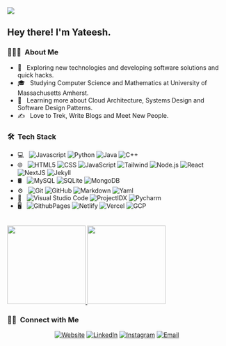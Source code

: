 <img src="https://media.licdn.com/dms/image/v2/D5616AQH-8Z_h1boTSQ/profile-displaybackgroundimage-shrink_350_1400/profile-displaybackgroundimage-shrink_350_1400/0/1697559417452?e=1730332800&v=beta&t=zElwNKTbtlpNrfCUGqtEcZa_lXIOFJBhkp2_5eBYaWY">

<h2> Hey there! I'm Yateesh.</h2>

<h3> 👨🏻‍💻 &nbsp;About Me </h3>

- 🤔 &nbsp; Exploring new technologies and developing software solutions and quick hacks.
- 🎓 &nbsp; Studying Computer Science and Mathematics at University of Massachusetts Amherst.
- 🌱 &nbsp; Learning more about Cloud Architecture, Systems Design and Software Design Patterns.
- ✍️ &nbsp; Love to Trek, Write Blogs and Meet New People.

<h3> 🛠 &nbsp;Tech Stack</h3>

- 💻 &nbsp;
  ![Javascript](https://img.shields.io/badge/-Javascript-333333?style=flat&logo=javascript&logoColor=#F7DF1E)
  ![Python](https://img.shields.io/badge/-Python-333333?style=flat&logo=Python&logoColor=#3776AB)
  ![Java](https://img.shields.io/badge/-Java-333333?style=flat&logo=Oracle&logoColor=F80000)
  ![C++](https://img.shields.io/badge/-C++-333333?style=flat&logo=cplusplus&logoColor=00599C)
- 🌐 &nbsp;
  ![HTML5](https://img.shields.io/badge/-HTML5-333333?style=flat&logo=HTML5)
  ![CSS](https://img.shields.io/badge/-CSS-333333?style=flat&logo=CSS3&logoColor=1572B6)
  ![JavaScript](https://img.shields.io/badge/-JavaScript-333333?style=flat&logo=javascript)
  ![Tailwind](https://img.shields.io/badge/-Tailwind-333333?style=flat&logo=tailwindcss&logoColor=#06B6D4)
  ![Node.js](https://img.shields.io/badge/-Node.js-333333?style=flat&logo=node.js)
  ![React](https://img.shields.io/badge/-React-333333?style=flat&logo=react)
  ![NextJS](https://img.shields.io/badge/-NextJS-333333?style=flat&logo=nextdotjs&logoColor=#000000)
  ![Jekyll](https://img.shields.io/badge/-Jekyll-333333?style=flat&logo=jekyll&logoColor=CC0000)
- 🛢 &nbsp;
  ![MySQL](https://img.shields.io/badge/-MySQL-333333?style=flat&logo=mysql)
  ![SQLite](https://img.shields.io/badge/-SQLite-333333?style=flat&logo=sqlite&logoColor=003B57)
  ![MongoDB](https://img.shields.io/badge/-MongoDB-333333?style=flat&logo=mongodb)
- ⚙️ &nbsp;
  ![Git](https://img.shields.io/badge/-Git-333333?style=flat&logo=git)
  ![GitHub](https://img.shields.io/badge/-GitHub-333333?style=flat&logo=github)
  ![Markdown](https://img.shields.io/badge/-Markdown-333333?style=flat&logo=markdown)
  ![Yaml](https://img.shields.io/badge/-yaml-333333?style=flat&logo=yaml&logoColor=CB171E)
- 🔧 &nbsp;
  ![Visual Studio Code](https://img.shields.io/badge/-Visual%20Studio%20Code-333333?style=flat&logo=visual-studio-code&logoColor=007ACC)
  ![ProjectIDX](https://img.shields.io/badge/-ProjectIDX-333333?style=flat&logo=projectidx)
  ![Pycharm](https://img.shields.io/badge/-PyCharm-333333?style=flat&logo=pycharm&logoColor=000000)
- 🖥 &nbsp;
  ![GithubPages](https://img.shields.io/badge/-Github%20Pages-333333?style=flat&logo=githubpages&logoColor=181717)
  ![Netlify](https://img.shields.io/badge/-Netlify-333333?style=flat&logo=netlify&logoColor=00C7B7)
  ![Vercel](https://img.shields.io/badge/-Vercel-333333?style=flat&logo=vercel&logoColor=000000)
  ![GCP](https://img.shields.io/badge/-GCP-333333?style=flat&logo=googlecloud&logoColor=4285F4)

<br/>

<a href="https://github.com/keenyateesh19">
  <img height="180em" src="https://github-readme-stats.vercel.app/api?username=keenyateesh19&theme=buefy&show_icons=true" />
  <img height="180em" src="https://github-readme-stats.vercel.app/api/top-langs/?username=keenyateesh19&theme=buefy&layout=compact" />
</a>

<br/>

<h3> 🤝🏻 &nbsp;Connect with Me </h3>

<p align="center">
<a href="https://www.keenyateesh.me/"><img alt="Website" src="https://img.shields.io/badge/Website-www.keenyateesh.me-blue?style=flat-square&logo=google-chrome"></a>
<a href="https://www.linkedin.com/in/keen-yateesh/"><img alt="LinkedIn" src="https://img.shields.io/badge/LinkedIn-Yateesh%20S-blue?style=flat-square&logo=linkedin"></a>
<a href="https://www.instagram.com/_dank192/"><img alt="Instagram" src="https://img.shields.io/badge/Instagram-_dank192-blue?style=flat-square&logo=instagram"></a>
<a href="mailto:keenyateesh@gmail.com"><img alt="Email" src="https://img.shields.io/badge/Email-keenyateesh@gmail.com-blue?style=flat-square&logo=gmail"></a>
</p>
